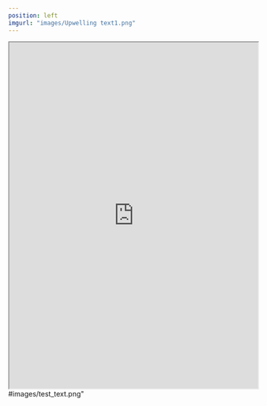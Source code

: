 ```yaml
---
position: left
imgurl: "images/Upwelling text1.png"     
---
```


<iframe seamless src= "https://aradams11.github.io/widgets/ts_int.html" width="100%" height="700"></iframe>
#images/test_text.png"